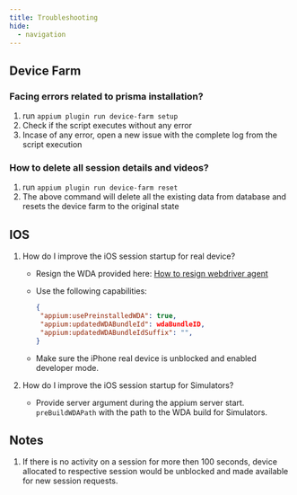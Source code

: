 ```yaml
---
title: Troubleshooting
hide:
  - navigation
---
```


## Device Farm

### Facing errors related to prisma installation?

1. run `appium plugin run device-farm setup`
2. Check if the script executes without any error
3. Incase of any error, open a new issue with the complete log from the script execution

### How to delete all session details and videos?

1. run `appium plugin run device-farm reset`
2. The above command will delete all the existing data from database and resets the device farm to the original state

## IOS

1. How do I improve the iOS session startup for real device?

   - Resign the WDA provided here: [How to resign webdriver agent](/ios-signing)
   - Use the following capabilities:

     ```json
     {
      "appium:usePreinstalledWDA": true,
      "appium:updatedWDABundleId": wdaBundleID,
      "appium:updatedWDABundleIdSuffix": "",
     }
     ```

   - Make sure the iPhone real device is unblocked and enabled developer mode.

2. How do I improve the iOS session startup for Simulators?
   - Provide server argument during the appium server start. `preBuildWDAPath` with the path to the WDA build for Simulators.

## Notes

1. If there is no activity on a session for more then 100 seconds, device allocated to respective session would be unblocked and made available for new session requests.
